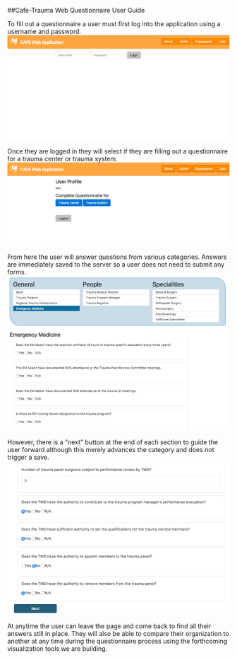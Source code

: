 ##Cafe-Trauma Web Questionnaire User Guide

To fill out a questionnaire a user must first log into the application using a username and password.
![Visualization Example](https://github.com/cafe-trauma/documentation/raw/master/user_guide/1.png)

Once they are logged in they will select if they are filling out a questionnaire for a trauma center or trauma system.
![Visualization Example](https://github.com/cafe-trauma/documentation/raw/master/user_guide/2.png)

From here the user will answer questions from various categories. Answers are immediately saved to the server so a user does not need to submit any forms.
![Visualization Example](https://github.com/cafe-trauma/documentation/raw/master/user_guide/3.png)

However, there is a "next" button at the end of each section to guide the user forward although this merely advances the category and does not trigger a save.
![Visualization Example](https://github.com/cafe-trauma/documentation/raw/master/user_guide/4.png)

At anytime the user can leave the page and come back to find all their answers still in place.  They will also be able to compare their organization to another at any time during the questionnaire process using the forthcoming visualization tools we are building.
